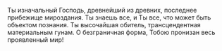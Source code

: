 Ты изначальный Господь, древнейший из древних, последнее прибежище мироздания. Ты знаешь все, и Ты все, что может быть объектом познания. Ты высочайшая обитель, трансцендентная материальным гунам. О безграничная форма, Тобою пронизан весь проявленный мир!
